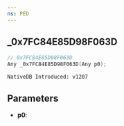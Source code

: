 ```yaml
---
ns: PED
---
```

## _0x7FC84E85D98F063D

```c
// 0x7FC84E85D98F063D
Any _0x7FC84E85D98F063D(Any p0);
```

```
NativeDB Introduced: v1207
```

## Parameters
* **p0**:
